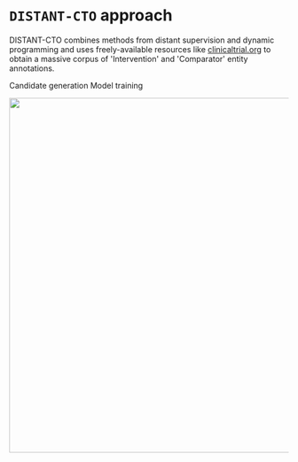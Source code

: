 # `DISTANT-CTO` approach

DISTANT-CTO combines methods from distant supervision and dynamic programming and uses freely-available resources like [clinicaltrial.org](https://clinicaltrials.gov/) to obtain a massive corpus of 'Intervention' and 'Comparator' entity annotations.

Candidate generation
Model training

<img src="https://github.com/anjani-dhrangadhariya/distant-cto/blob/main/Data/candidategenerationcolor_cmyk.jpeg" width="640"/>
